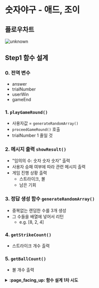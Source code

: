 # 숫자야구 - 애드, 조이

## 플로우차트

![unknown](https://user-images.githubusercontent.com/52592748/119810997-91732300-bf21-11eb-8ef4-b81eead1eb68.png)

## Step1 함수 설계

### 0. 전역 변수

- answer
- trialNumber
- userWin
- gameEnd

### 1. `playGameRound()`

- 사용자값 = `generateRandomArray()`
- `proceedGameRound()` 호출
- trialNumber 1 줄일 것

### 2. 메시지 출력 `showResult()`

- "임의의 수: 숫자 숫자 숫자" 출력
- 사용자 승패 여부에 따라 관련 메시지 출력
- 게임 진행 상황 출력
    - 스트라이크, 볼
    - 남은 기회

### 3. 정답 생성 함수 `generateRandomArray()`

- 중복없는 랜덤한 수를 3개 생성
- 그 수들을 배열에 넣어서 리턴
    - e.g. [8, 2, 4]

### 4. `getStrikeCount()`

- 스트라이크 개수 출력

### 5. `getBallCount()`

- 볼 개수 출력

<details>
<summary> <b> :page_facing_up: 함수 설계 1차 시도 </b>  </summary>
<div markdown="1">

### 0. 게임 옵션 함수 `chooseOption()`

- 1.게임시작, 2.게임종료 출력
- 게임시작한다면 옵션번호 입력받기
    - 1: 게임시작 ⇒ `1. 게임 시작 함수` 호출
    - 2: 게임종료⇒ `return 0`
    - 그 외는 `0. 게임 옵션 함수` 재실행

### 1. 게임 시작 함수 `playGame()`

- `2. 정답 생성 함수` 호출 ⇒ let answer = generateAnswer()
- 시도횟수 변수 선언(초깃값 = 9) trialNumber = 9

```swift
let trialNo = 9

while trialNo > 0 {
    let userInput = getUserInput()

    if compareAnswer(userInput) == 1 {
        didWin()
        chooseOption()
        return
    }
    trailNo -= 1
}

didWin()
chooseOption()
```

- `3. 사용자 입력값 받는 함수` 호출 ⇒ let userInput = getUserInput()
- `5. 정답이 맞는지 확인하는 함수` 호출

### 2. 정답 생성 함수 `generateAnswer()`

- 랜덤한 수를 3개 생성
- 그 수들을 배열에 넣어서 리턴
    - [8, 2, 4]

### 3. 사용자 입력값 받는 함수 `getUserInput()`

- `readLine()`으로 입력 받기
- `4. 예외처리 하는 함수`를 호출
    - -1이 리턴되면 다시 입력값 받기 ⇒ `2번 함수 재실행` 혹은 while문
    - 1이 리턴되면 사용자 입력값을 배열에 넣어서 리턴 ⇒ `return [Int(input[0]), Int(input[2]), Int(input[4])]`

### 4. 예외처리 하는 함수 `checkError()`

- 에러 발생하는 경우
    - 문자열 길이가 5가 아닌 경우
    - `input[0]`, `input[2]`, `input[4]`이 1~9가 아닌 경우
    - `input[1]`, `input[3]` 이 공백이 아닌 경우
    - `input[0]`, `input[2]`, `input[4]`에 중복이 있는 경우
- 리턴값
    - 에러가 발생하면 -1을 리턴
    - 에러가 없으면 1을 리턴

### 5. 정답이 맞는지 확인하는 함수 `compareAnswer()`

- 인자: 정답배열, 사용자입력값배열
- strikeCount = 스트라이크 확인 함수 호출
- ballCount = 볼 확인 함수 호출
- print("`스트라이크 \(strikeCount), 볼 \(ballCount - strikeCount)`")
- 리턴
    - strikeCount == 3면 리턴 1
    - else 리턴 -1

### 6. trialNo를 통해 승리여부 확인 `didWin()`

```jsx
if tiralNo = 0 {
    print("컴퓨터승리")
} else {
    print("사용자승리")
}
```
</div>
</details>
<br><br>
